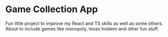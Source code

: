 # Game Collection App
Fun little project to improve my React and TS skills as well as some others.
About to include games like monopoly, texas holdem and other fun stuff.
